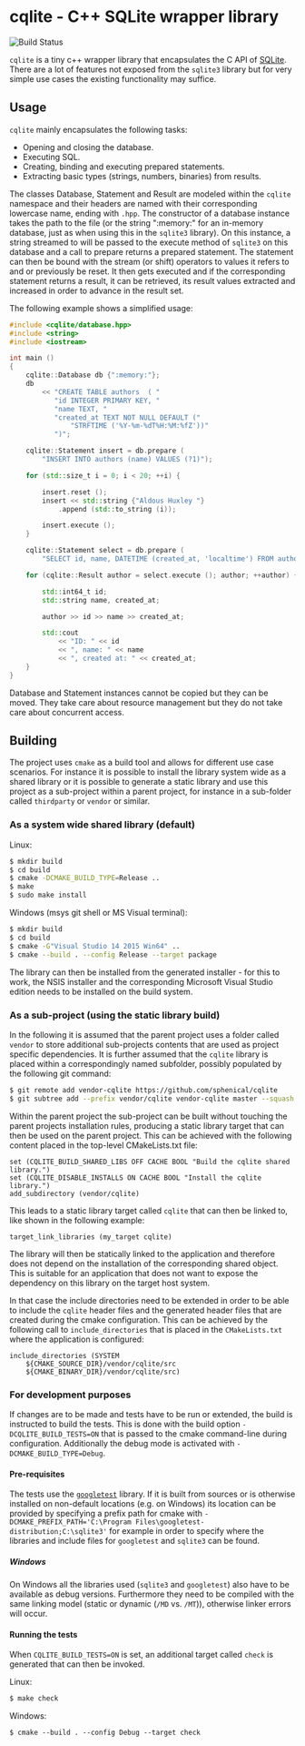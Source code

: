 # cqlite - C++ SQLite wrapper library

![Build Status](http://sphenic.ch:8080/buildStatus/icon?job=cqlite)

`cqlite` is a tiny c++ wrapper library that encapsulates the C API of
[SQLite](https://www.sqlite.org/). There are a lot of features not exposed from the
`sqlite3` library but for very simple use cases the existing functionality may suffice.

## Usage

`cqlite` mainly encapsulates the following tasks:

- Opening and closing the database.
- Executing SQL.
- Creating, binding and executing prepared statements.
- Extracting basic types (strings, numbers, binaries) from results.

The classes Database, Statement and Result are modeled within the `cqlite` namespace and
their headers are named with their corresponding lowercase name, ending with `.hpp`. The
constructor of a database instance takes the path to the file (or the string ":memory:"
for an in-memory database, just as when using this in the `sqlite3` library).  On this
instance, a string streamed to will be passed to the execute method of `sqlite3` on this
database and a call to prepare returns a prepared statement. The statement can then be
bound with the stream (or shift) operators to values it refers to and or previously be
reset. It then gets executed and if the corresponding statement returns a result, it can
be retrieved, its result values extracted and increased in order to advance in the result
set.

The following example shows a simplified usage:

```c++
#include <cqlite/database.hpp>
#include <string>
#include <iostream>

int main ()
{
    cqlite::Database db {":memory:"};
    db
        << "CREATE TABLE authors  ( "
           "id INTEGER PRIMARY KEY, "
           "name TEXT, "
           "created_at TEXT NOT NULL DEFAULT ("
               "STRFTIME ('%Y-%m-%dT%H:%M:%fZ'))"
           ")";

    cqlite::Statement insert = db.prepare (
        "INSERT INTO authors (name) VALUES (?1)");

    for (std::size_t i = 0; i < 20; ++i) {

        insert.reset ();
        insert << std::string {"Aldous Huxley "}
            .append (std::to_string (i));

        insert.execute ();
    }

    cqlite::Statement select = db.prepare (
        "SELECT id, name, DATETIME (created_at, 'localtime') FROM authors");

    for (cqlite::Result author = select.execute (); author; ++author) {

        std::int64_t id;
        std::string name, created_at;

        author >> id >> name >> created_at;

        std::cout
            << "ID: " << id
            << ", name: " << name
            << ", created at: " << created_at;
    }
}

```

Database and Statement instances cannot be copied but they can be moved. They take care
about resource management but they do not take care about concurrent access.

## Building

The project uses `cmake` as a build tool and allows for different use case scenarios. For
instance it is possible to install the library system wide as a shared library or it is
possible to generate a static library and use this project as a sub-project within a
parent project, for instance in a sub-folder called `thirdparty` or `vendor` or similar.

### As a system wide shared library (default)

Linux:
```sh
$ mkdir build
$ cd build
$ cmake -DCMAKE_BUILD_TYPE=Release ..
$ make
$ sudo make install
```

Windows (msys git shell or MS Visual terminal):
```sh
$ mkdir build
$ cd build
$ cmake -G"Visual Studio 14 2015 Win64" ..
$ cmake --build . --config Release --target package
```
The library can then be installed from the generated installer - for this to work, the
NSIS installer and the corresponding Microsoft Visual Studio edition needs to be
installed on the build system.

### As a sub-project (using the static library build)

In the following it is assumed that the parent project uses a folder called `vendor` to
store additional sub-projects contents that are used as project specific dependencies. It
is further assumed that the `cqlite` library is placed within a correspondingly named
subfolder, possibly populated by the following git command:

```sh
$ git remote add vendor-cqlite https://github.com/sphenical/cqlite
$ git subtree add --prefix vendor/cqlite vendor-cqlite master --squash
```

Within the parent project the sub-project can be built without touching the parent
projects installation rules, producing a static library target that can then be used on
the parent project. This can be achieved with the following content placed in the
top-level CMakeLists.txt file:

```
set (CQLITE_BUILD_SHARED_LIBS OFF CACHE BOOL "Build the cqlite shared library.")
set (CQLITE_DISABLE_INSTALLS ON CACHE BOOL "Install the cqlite library.")
add_subdirectory (vendor/cqlite)
```

This leads to a static library target called `cqlite` that can then be linked to, like
shown in the following example:
```
target_link_libraries (my_target cqlite)
```
The library will then be statically linked to the application and therefore does not
depend on the installation of the corresponding shared object. This is suitable for an
application that does not want to expose the dependency on this library on the target host
system.

In that case the include directories need to be extended in order to be able to include
the `cqlite` header files and the generated header files that are created during the cmake
configuration. This can be achieved by the following call to `include_directories` that is
placed in the `CMakeLists.txt` where the application is configured:

```
include_directories (SYSTEM
    ${CMAKE_SOURCE_DIR}/vendor/cqlite/src
    ${CMAKE_BINARY_DIR}/vendor/cqlite/src)
```

### For development purposes

If changes are to be made and tests have to be run or extended, the build is instructed to
build the tests. This is done with the build option `-DCQLITE_BUILD_TESTS=ON` that is
passed to the cmake command-line during configuration. Additionally the debug mode is
activated with `-DCMAKE_BUILD_TYPE=Debug`.

#### Pre-requisites

The tests use the [`googletest`](https://github.com/google/googletest) library. If it is
built from sources or is otherwise installed on non-default locations (e.g. on Windows)
its location can be provided by specifying a prefix path for cmake with
`-DCMAKE_PREFIX_PATH='C:\Program Files\googletest-distribution;C:\sqlite3'` for example in
order to specify where the libraries and include files for `googletest` and `sqlite3` can
be found.

##### Windows

On Windows all the libraries used (`sqlite3` and `googletest`) also have to be available
as debug versions. Furthermore they need to be compiled with the same linking model
(static or dynamic (`/MD` vs. `/MT`)), otherwise linker errors will occur.

#### Running the tests

When `CQLITE_BUILD_TESTS=ON` is set, an additional target called `check` is generated that
can then be invoked.

Linux:
```sh
$ make check
```

Windows:
```
$ cmake --build . --config Debug --target check


